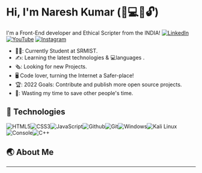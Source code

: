 # Hi, I'm Naresh Kumar (:iphone::computer::minidisc::unlock:)

I'm a Front-End developer and Ethical Scripter from the INDIA!
[![LinkedIn](https://img.shields.io/badge/linkedin-%230077B5.svg?&style=for-the-badge&logo=linkedin&logoColor=white)](https://www.linkedin.com/in/naresh-kumar-369235166/) 
[![YouTube](https://img.shields.io/badge/youtube-%23FF0000.svg?&style=for-the-badge&logo=youtube&logoColor=white)](https://www.youtube.com/channel/UCFb44F9MdVCbQC7pCK21rzQ) 
[![Instagram](https://img.shields.io/badge/instagram-%23FF0000.svg?&style=for-the-badge&logo=youtube&logoColor=white)](https://www.instagram.com/__nrsh._/)


- 👨‍🎓: Currently Student at SRMIST.
- ✍️: Learning the latest technologies & 💻languages .
- 🗞️: Looking for new Projects.
- 🖥️ Code lover, turning the Internet a Safer-place!
- 🏆: 2022 Goals: Contribute and publish more open source projects.
- 🎯: Wasting my time to save other people's time.

## :wrench: Technologies

![HTML5](https://img.icons8.com/color/30/html-5.png)![CSS3](https://img.icons8.com/color/30/css3.png)![JavaScript](https://img.icons8.com/color/30/javascript.png)![Github](https://img.icons8.com/material-outlined/30/github.png)![Git](https://img.icons8.com/color/30/git.png)![Windows](https://img.icons8.com/color/30/windows-10.png)![Kali Linux](https://img.icons8.com/color/30/kali-linux.png)![Console](https://img.icons8.com/color/30/console.png)![C++](https://img.icons8.com/color/30/c-plus-plus-logo.png)

## :earth_asia: About Me


<!-- markdownlint-enable MD033 -->

---

[personal website]: ""
[instagram]: https://www.instagram.com/nrsh.x
[youtube]: https://www.youtube.com/channel/UCFb44F9MdVCbQC7pCK21rzQ
[Linkedin]:https://www.linkedin.com/in/naresh-kumar-369235166/

